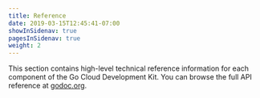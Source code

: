 ```yaml
---
title: Reference
date: 2019-03-15T12:45:41-07:00
showInSidenav: true
pagesInSidenav: true
weight: 2
---
```


<!--more-->

This section contains high-level technical reference information for each
component of the Go Cloud Development Kit. You can browse the full API reference
at [godoc.org][].

[godoc.org]: https://godoc.org/gocloud.dev
